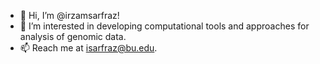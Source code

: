 - 👋 Hi, I’m @irzamsarfraz!
- 👀 I’m interested in developing computational tools and approaches for analysis of genomic data.
- 📫 Reach me at isarfraz@bu.edu.

<!---
irzamsarfraz/irzamsarfraz is a ✨ special ✨ repository because its `README.md` (this file) appears on your GitHub profile.
You can click the Preview link to take a look at your changes.
--->
